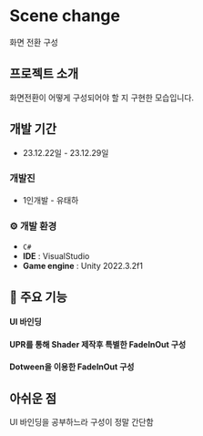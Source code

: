 # Scene change

화면 전환 구성

## 프로젝트 소개

화면전환이 어떻게 구성되어야 할 지 구현한 모습입니다.

## 개발 기간

- 23.12.22일 - 23.12.29일

### 개발진

- 1인개발 - 유태하

### ⚙️ 개발 환경

- `C#`
- **IDE** : VisualStudio
- **Game engine** : Unity 2022.3.2f1

## 📌 주요 기능

#### UI 바인딩

#### UPR를 통해 Shader 제작후 특별한 FadeInOut 구성

#### Dotween을 이용한 FadeInOut 구성

## 아쉬운 점

UI 바인딩을 공부하느라 구성이 정말 간단함
